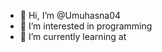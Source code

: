 - 👋 Hi, I’m @Umuhasna04
- 👀 I’m interested in programming
- 🌱 I’m currently learning at 

<!---
Umuhasna04/Umuhasna04 is a ✨ special ✨ repository because its `README.md` (this file) appears on your GitHub profile.
You can click the Preview link to take a look at your changes.
--->
